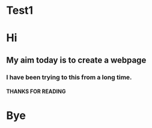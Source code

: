 # Test1
<h1>Hi
  
<h2>My aim today is to create a webpage

<h3>I have been trying to this from a long time.
  
<h4> THANKS FOR READING
  
# Bye
